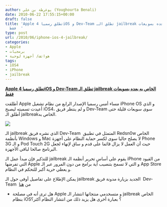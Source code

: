 ```yaml
---
author: يوغرطة بن علي (Youghourta Benali)
date: 2010-06-22 17:55:15+00:00
draft: false
title: 'Apple تطلق رسميا 4iOS و Dev-Team تطلق الـ jailbreak الخاص به بعده بسويعات
  فقط  '
type: post
url: /2010/06/iphone-ios-4-jailbreak/
categories:
- Apple
- برمجيات
- هواتف/ أجهزة لوحية
tags:
- iOS4
- iPhone
- jailbreak
---
```


**[Apple تطلق رسميا 4iOS و Dev-Team تطلق الـ jailbreak الخاص به بعده بسويعات فقط]( https://www.it-scoop.com/2010/06/iphone-ios-4-jailbreak/)**


أطلقت Apple مساء أمس رسميا الإصدار الرابع من نظام تشغيل iPhone OS و الذي أعيدت تسميته ليصبح iOS4، و لم ينتظر فريق Dev-Team سوى سويعات قليلة حتى أطلق الـ jailbreakالخاص به.

[![](https://www.it-scoop.com/wp-content/uploads/2010/06/jailbreak.jpg)
](https://www.it-scoop.com/2010/06/iphone-ios-4-jailbreak/)

الـ jailbreak الذي نشره فريق Dev-Team  المتمثل في تطبيق Redsn0w الخاص بأنظمة Windows و Mac لا يصلح حاليا سوى لكسر حماية النظام على أجهزة Phone 3G و الـ Pod Touch 2G حيث أن العمل لا يزال قائما على قدم و ساق لإنهاء لجعل البرنامج صالحا لباقي الأجهزة.

للتذكير فإن مبدأ عمل الـ jailbreak يقوم على أساس تحرير أنظمة الـ iPhone من القيود التي تفرضها Apple و التي لا تسمح بتنصيب أية برامج من دون المرور عبر الـ App Store و يعطي حرية أكبر للتحكم في النظام.

يمكن الإطلاع على تفاصيل أوفى حول الـ jailbreak الجديد بزيارة مدونة فريق  Dev-Team  من [هنا](http://blog.iphone-dev.org/)

- هل ترى أنه في مصلحة Apple و متسخدمي منتجاتها انتشار الـ jailbreak الخاص بنظام iOS؟ بعبارة أخرى هل يزيد ذلك من انتشار النظام أكثر؟
